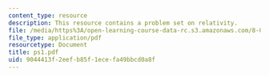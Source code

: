 ```yaml
---
content_type: resource
description: This resource contains a problem set on relativity.
file: /media/https%3A/open-learning-course-data-rc.s3.amazonaws.com/8-033-relativity-fall-2006/9044413f2eefb85f1ecefa49bbcd0a8f_ps1.pdf
file_type: application/pdf
resourcetype: Document
title: ps1.pdf
uid: 9044413f-2eef-b85f-1ece-fa49bbcd0a8f
---
```

